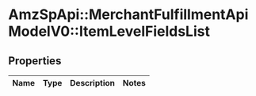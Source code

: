 # AmzSpApi::MerchantFulfillmentApiModelV0::ItemLevelFieldsList

## Properties
Name | Type | Description | Notes
------------ | ------------- | ------------- | -------------

